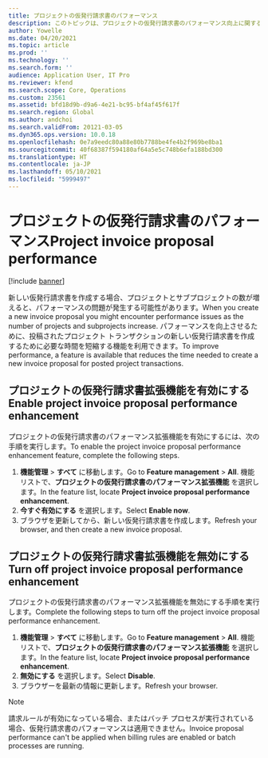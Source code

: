 ```yaml
---
title: プロジェクトの仮発行請求書のパフォーマンス
description: このトピックは、プロジェクトの仮発行請求書のパフォーマンス向上に関する情報を提供します。
author: Yowelle
ms.date: 04/20/2021
ms.topic: article
ms.prod: ''
ms.technology: ''
ms.search.form: ''
audience: Application User, IT Pro
ms.reviewer: kfend
ms.search.scope: Core, Operations
ms.custom: 23561
ms.assetid: bfd18d9b-d9a6-4e21-bc95-bf4af45f617f
ms.search.region: Global
ms.author: andchoi
ms.search.validFrom: 20121-03-05
ms.dyn365.ops.version: 10.0.18
ms.openlocfilehash: 0e7a9eedc80a88e80b7788be4fe4b2f969be8ba1
ms.sourcegitcommit: 40f68387f594180af64a5e5c748b6efa188bd300
ms.translationtype: HT
ms.contentlocale: ja-JP
ms.lasthandoff: 05/10/2021
ms.locfileid: "5999497"
---
```

# <a name="project-invoice-proposal-performance"></a><span data-ttu-id="ac81f-103">プロジェクトの仮発行請求書のパフォーマンス</span><span class="sxs-lookup"><span data-stu-id="ac81f-103">Project invoice proposal performance</span></span>

[!include [banner](../includes/banner.md)]

<span data-ttu-id="ac81f-104">新しい仮発行請求書を作成する場合、プロジェクトとサブプロジェクトの数が増えると、パフォーマンスの問題が発生する可能性があります。</span><span class="sxs-lookup"><span data-stu-id="ac81f-104">When you create a new invoice proposal you might encounter performance issues as the number of projects and subprojects increase.</span></span> <span data-ttu-id="ac81f-105">パフォーマンスを向上させるために、投稿されたプロジェクト トランザクションの新しい仮発行請求書を作成するために必要な時間を短縮する機能を利用できます。</span><span class="sxs-lookup"><span data-stu-id="ac81f-105">To improve performance, a feature is available that reduces the time needed to create a new invoice proposal for posted project transactions.</span></span>

## <a name="enable-project-invoice-proposal-performance-enhancement"></a><span data-ttu-id="ac81f-106">プロジェクトの仮発行請求書拡張機能を有効にする</span><span class="sxs-lookup"><span data-stu-id="ac81f-106">Enable project invoice proposal performance enhancement</span></span>
<span data-ttu-id="ac81f-107">プロジェクトの仮発行請求書のパフォーマンス拡張機能を有効にするには、次の手順を実行します。</span><span class="sxs-lookup"><span data-stu-id="ac81f-107">To enable the project invoice proposal performance enhancement feature, complete the following steps.</span></span>

1.  <span data-ttu-id="ac81f-108">**機能管理** > **すべて** に移動します。</span><span class="sxs-lookup"><span data-stu-id="ac81f-108">Go to **Feature management** > **All**.</span></span> <span data-ttu-id="ac81f-109">機能リストで、**プロジェクトの仮発行請求書のパフォーマンス拡張機能** を選択します。</span><span class="sxs-lookup"><span data-stu-id="ac81f-109">In the feature list, locate **Project invoice proposal performance enhancement**.</span></span>
2.  <span data-ttu-id="ac81f-110">**今すぐ有効にする** を選択します。</span><span class="sxs-lookup"><span data-stu-id="ac81f-110">Select **Enable now**.</span></span>
3.  <span data-ttu-id="ac81f-111">ブラウザを更新してから、新しい仮発行請求書を作成します。</span><span class="sxs-lookup"><span data-stu-id="ac81f-111">Refresh your browser, and then create a new invoice proposal.</span></span>

## <a name="turn-off-project-invoice-proposal-performance-enhancement"></a><span data-ttu-id="ac81f-112">プロジェクトの仮発行請求書拡張機能を無効にする</span><span class="sxs-lookup"><span data-stu-id="ac81f-112">Turn off project invoice proposal performance enhancement</span></span>
<span data-ttu-id="ac81f-113">プロジェクトの仮発行請求書のパフォーマンス拡張機能を無効にする手順を実行します。</span><span class="sxs-lookup"><span data-stu-id="ac81f-113">Complete the following steps to turn off the project invoice proposal performance enhancement.</span></span>

1.  <span data-ttu-id="ac81f-114">**機能管理** > **すべて** に移動します。</span><span class="sxs-lookup"><span data-stu-id="ac81f-114">Go to **Feature management** > **All**.</span></span> <span data-ttu-id="ac81f-115">機能リストで、**プロジェクトの仮発行請求書のパフォーマンス拡張機能** を選択します。</span><span class="sxs-lookup"><span data-stu-id="ac81f-115">In the feature list, locate **Project invoice proposal performance enhancement**.</span></span>
2.  <span data-ttu-id="ac81f-116">**無効にする** を選択します。</span><span class="sxs-lookup"><span data-stu-id="ac81f-116">Select **Disable**.</span></span>
3.  <span data-ttu-id="ac81f-117">ブラウザーを最新の情報に更新します。</span><span class="sxs-lookup"><span data-stu-id="ac81f-117">Refresh your browser.</span></span>

> [!NOTE]
> <span data-ttu-id="ac81f-118">請求ルールが有効になっている場合、またはバッチ プロセスが実行されている場合、仮発行請求書のパフォーマンスは適用できません。</span><span class="sxs-lookup"><span data-stu-id="ac81f-118">Invoice proposal performance can't be applied when billing rules are enabled or batch processes are running.</span></span>
